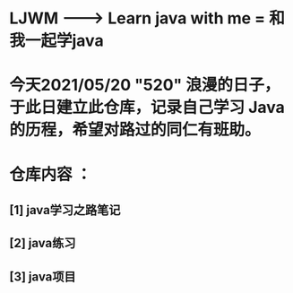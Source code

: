 # LJWM ---> Learn java with me = 和我一起学java

# 今天2021/05/20 "520" 浪漫的日子，于此日建立此仓库，记录自己学习 Java 的历程，希望对路过的同仁有班助。
# 仓库内容 ：
## [1] java学习之路笔记    
## [2] java练习
## [3] java项目
